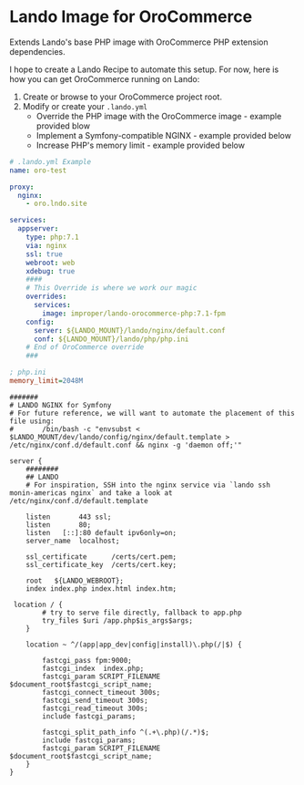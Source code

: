 # Lando Image for OroCommerce
Extends Lando's base PHP image with OroCommerce PHP extension dependencies.

I hope to create a Lando Recipe to automate this setup. For now, here is how you can get OroCommerce running on Lando:

1. Create or browse to your OroCommerce project root.
2. Modify or create your `.lando.yml`
    - Override the PHP image with the OroCommerce image - example provided blow
    - Implement a Symfony-compatible NGINX - example provided below
    - Increase PHP's memory limit - example provided below

```yml
# .lando.yml Example
name: oro-test

proxy:
  nginx:
    - oro.lndo.site

services:
  appserver:
    type: php:7.1
    via: nginx
    ssl: true
    webroot: web
    xdebug: true
    ####
    # This Override is where we work our magic
    overrides:
      services:
        image: improper/lando-orocommerce-php:7.1-fpm
    config:
      server: ${LANDO_MOUNT}/lando/nginx/default.conf
      conf: ${LANDO_MOUNT}/lando/php/php.ini
    # End of OroCommerce override
    ###
```

```ini
; php.ini
memory_limit=2048M
```

```
#######
# LANDO NGINX for Symfony
# For future reference, we will want to automate the placement of this file using:
#       /bin/bash -c "envsubst < $LANDO_MOUNT/dev/lando/config/nginx/default.template > /etc/nginx/conf.d/default.conf && nginx -g 'daemon off;'"

server {
    ########
    ## LANDO
    # For inspiration, SSH into the nginx service via `lando ssh monin-americas nginx` and take a look at /etc/nginx/conf.d/default.template

    listen       443 ssl;
    listen       80;
    listen   [::]:80 default ipv6only=on;
    server_name  localhost;

    ssl_certificate      /certs/cert.pem;
    ssl_certificate_key  /certs/cert.key;

    root   ${LANDO_WEBROOT};
    index index.php index.html index.htm;

 location / {
        # try to serve file directly, fallback to app.php
        try_files $uri /app.php$is_args$args;
    }

    location ~ ^/(app|app_dev|config|install)\.php(/|$) {

        fastcgi_pass fpm:9000;
        fastcgi_index  index.php;
        fastcgi_param SCRIPT_FILENAME $document_root$fastcgi_script_name;
        fastcgi_connect_timeout 300s;
        fastcgi_send_timeout 300s;
        fastcgi_read_timeout 300s;
        include fastcgi_params;

        fastcgi_split_path_info ^(.+\.php)(/.*)$;
        include fastcgi_params;
        fastcgi_param SCRIPT_FILENAME $document_root$fastcgi_script_name;
    }
}
```

